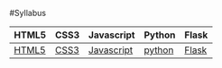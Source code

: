 #Syllabus


| HTML5         | CSS3          |Javascript    |Python    |Flask    |
| ------------- | ------------- |--------------|----------|---------|
| [HTML5]( http://www.w3school.com.cn/html5/index.asp "W3Cschool") |[CSS3]( http://www.w3school.com.cn/css3/index.asp "W3Cschool")|[Javascript](http://www.liaoxuefeng.com/wiki/001434446689867b27157e896e74d51a89c25cc8b43bdb3000 "廖雪峰")|[python](http://www.liaoxuefeng.com/wiki/0014316089557264a6b348958f449949df42a6d3a2e542c000 "廖雪峰py3")|[Flask](http://flask.pocoo.org/ "Flask 官网")|

